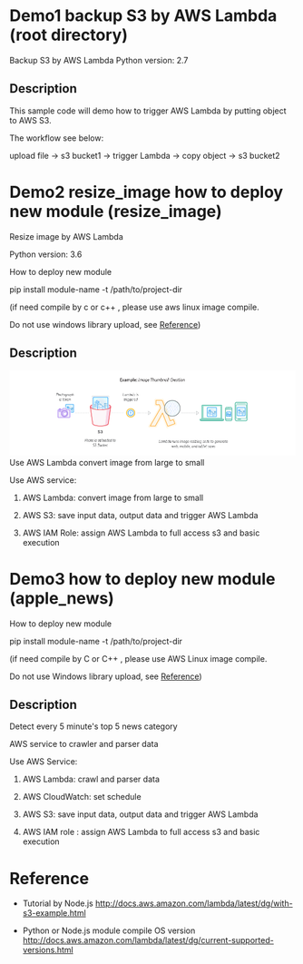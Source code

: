 # Demo1 backup S3 by AWS Lambda (root directory)
Backup S3 by AWS Lambda
Python version: 2.7

## Description

This sample code will demo how to trigger AWS Lambda by putting object to AWS S3.

The workflow see below:

upload file -> s3 bucket1 -> trigger Lambda -> copy object -> s3 bucket2

# Demo2 resize_image how to deploy new module (resize_image)

Resize image by AWS Lambda

Python version: 3.6

How to deploy new module

pip install module-name -t /path/to/project-dir

(if need compile by c or c++ , please use aws linux image compile.

  Do not use windows library upload, see [Reference](#reference))
  
## Description
![lambda architecture](lambda_file_processing.png)
Use AWS Lambda convert image from large to small

Use AWS service:
1. AWS Lambda: convert image from large to small

2. AWS S3: save input data, output data and trigger AWS Lambda

3. AWS IAM Role: assign AWS Lambda to full access s3 and basic execution


# Demo3 how to deploy new module (apple_news)

How to deploy new module

pip install module-name -t /path/to/project-dir

(if need compile by C or C++ , please use AWS Linux image compile.

  Do not use Windows library upload, see [Reference](#Reference))
  
## Description
Detect every 5 minute's top 5 news category

AWS service to crawler and parser data

Use AWS Service: 

1. AWS Lambda: crawl and parser data

2. AWS CloudWatch: set schedule

3. AWS S3: save input data, output data and trigger AWS Lambda

4. AWS IAM role : assign AWS Lambda to full access s3 and basic execution

# Reference
- Tutorial by Node.js
http://docs.aws.amazon.com/lambda/latest/dg/with-s3-example.html

- Python or Node.js module compile OS version
http://docs.aws.amazon.com/lambda/latest/dg/current-supported-versions.html
